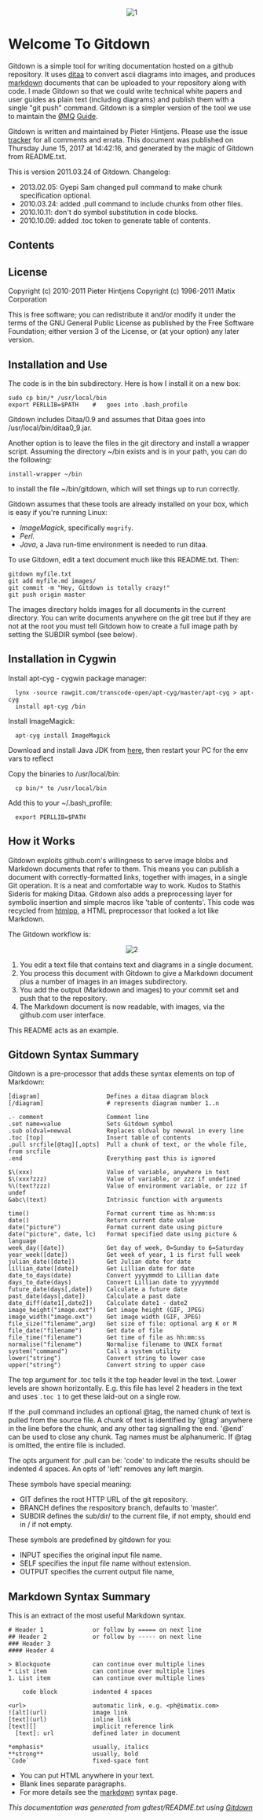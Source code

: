 
<center>
<img src="https://github.com/imatix/gitdown/raw/master/images/README_1.png" alt="1">
</center>

Welcome To Gitdown
==================

Gitdown is a simple tool for writing documentation hosted on a github repository.  It uses [ditaa][] to convert ascii diagrams into images, and produces [markdown][] documents that can be uploaded to your repository along with code.  I made Gitdown so that we could write technical white papers and user guides as plain text (including diagrams) and publish them with a single "git push" command.  Gitdown is a simpler version of the tool we use to maintain the [ØMQ][zeromq] [Guide][zguide].

Gitdown is written and maintained by Pieter Hintjens.  Please use the issue [tracker][] for all comments and errata.  This document was published on Thursday June 15, 2017 at 14:42:16, and generated by the magic of Gitdown from README.txt.

This is version 2011.03.24 of Gitdown. Changelog:

* 2013.02.05: Gyepi Sam changed pull command to make chunk specification optional.
* 2010.03.24: added .pull command to include chunks from other files.
* 2010.10.11: don't do symbol substitution in code blocks.
* 2010.10.09: added .toc token to generate table of contents.

Contents
--------


License
-------

Copyright (c) 2010-2011 Pieter Hintjens
Copyright (c) 1996-2011 iMatix Corporation

This is free software; you can redistribute it and/or modify it under the terms of the GNU General Public License as published by the Free Software Foundation; either version 3 of the License, or (at your option) any later version.

Installation and Use
--------------------

The code is in the bin subdirectory.  Here is how I install it on a new box:

    sudo cp bin/* /usr/local/bin
    export PERLLIB=$PATH    #   goes into .bash_profile

Gitdown includes Ditaa/0.9 and assumes that Ditaa goes into /usr/local/bin/ditaa0_9.jar.

Another option is to leave the files in the git directory and install a wrapper script. 
Assuming the directory ~/bin exists and is in your path, you can do the following:

    install-wrapper ~/bin

to install the file ~/bin/gitdown, which will set things up to run correctly. 

Gitdown assumes that these tools are already installed on your box, which is easy if you're running Linux:

* *ImageMagick*, specifically `mogrify`.
* *Perl*.
* *Java*, a Java run-time environment is needed to run ditaa.

To use Gitdown, edit a text document much like this README.txt.  Then:

    gitdown myfile.txt
    git add myfile.md images/
    git commit -m "Hey, Gitdown is totally crazy!"
    git push origin master

The images directory holds images for all documents in the current directory.  You can write documents anywhere on the git tree but if they are not at the root you must tell Gitdown how to create a full image path by setting the SUBDIR symbol (see below).


Installation in Cygwin
----------------------

Install apt-cyg - cygwin package manager:

      lynx -source rawgit.com/transcode-open/apt-cyg/master/apt-cyg > apt-cyg
      install apt-cyg /bin

Install ImageMagick:

      apt-cyg install ImageMagick
      
Download and install Java JDK from [here](http://www.oracle.com/technetwork/java/javase/downloads/index.html), then restart your PC for the env vars to reflect

Copy the binaries to /usr/local/bin:

      cp bin/* to /usr/local/bin

Add this to your ~/.bash_profile:

      export PERLLIB=$PATH
    

How it Works
------------

Gitdown exploits github.com's willingness to serve image blobs and Markdown documents that refer to them.  This means you can publish a document with correctly-formatted links, together with images, in a single Git operation.  It is a neat and comfortable way to work.  Kudos to Stathis Sideris for making Ditaa.  Gitdown also adds a preprocessing layer for symbolic insertion and simple macros like 'table of contents'.  This code was recycled from [htmlpp](https://imatix-legacy.github.io/htmlpp/), a HTML preprocessor that looked a lot like Markdown.

The Gitdown workflow is:

<center>
<img src="https://github.com/imatix/gitdown/raw/master/images/README_2.png" alt="2">
</center>

1. You edit a text file that contains text and diagrams in a single document.
2. You process this document with Gitdown to give a Markdown document plus a number of images in an images subdirectory.
3. You add the output (Markdown and images) to your commit set and push that to the repository.
4. The Markdown document is now readable, with images, via the github.com user interface.

This README acts as an example.

Gitdown Syntax Summary
---------------------

Gitdown is a pre-processor that adds these syntax elements on top of Markdown:

    [diagram]                   Defines a ditaa diagram block
    [/diagram]                  # represents diagram number 1..n

    .- comment                  Comment line
    .set name=value             Sets Gitdown symbol
    .sub oldval=newval          Replaces oldval by newval in every line
    .toc [top]                  Insert table of contents
    .pull srcfile[@tag][,opts]  Pull a chunk of text, or the whole file, from srcfile
    .end                        Everything past this is ignored

    $\(xxx)                     Value of variable, anywhere in text
    $\(xxx?zzz)                 Value of variable, or zzz if undefined
    %\(text?zzz)                Value of environment variable, or zzz if undef
    &abc\(text)                 Intrinsic function with arguments

    time()                      Format current time as hh:mm:ss
    date()                      Return current date value
    date("picture")             Format current date using picture
    date("picture", date, lc)   Format specified date using picture & language
    week_day([date])            Get day of week, 0=Sunday to 6=Saturday
    year_week([date])           Get week of year, 1 is first full week
    julian_date([date])         Get Julian date for date
    lillian_date([date])        Get Lillian date for date
    date_to_days(date)          Convert yyyymmdd to Lillian date
    days_to_date(days)          Convert Lillian date to yyyymmdd
    future_date(days[,date])    Calculate a future date
    past_date(days[,date])      Calculate a past date
    date_diff(date1[,date2])    Calculate date1 - date2
    image_height("image.ext")   Get image height (GIF, JPEG)
    image_width("image.ext")    Get image width (GIF, JPEG)
    file_size("filename",arg)   Get size of file: optional arg K or M
    file_date("filename")       Get date of file
    file_time("filename")       Get time of file as hh:mm:ss
    normalise("filename")       Normalise filename to UNIX format
    system("command")           Call a system utility
    lower("string")             Convert string to lower case
    upper("string")             Convert string to upper case

The top argument for .toc tells it the top header level in the text. Lower levels are shown horizontally.  E.g. this file has level 2 headers in the text and uses `.toc 1` to get these laid-out on a single row.

If the .pull command includes an optional @tag, the named chunk of text is pulled from the source file.
A chunk of text is identified by '@tag' anywhere in the line before the chunk, and any other tag signalling the end. '@end' can be used to close any chunk. Tag names must be alphanumeric.
If @tag is omitted, the entire file is included.

The opts argument for .pull can be: 'code' to indicate the results should be indented 4 spaces.
An opts of 'left' removes any left margin.


These symbols have special meaning:

* GIT defines the root HTTP URL of the git repository.
* BRANCH defines the respository branch, defaults to 'master'.
* SUBDIR defines the sub/dir/ to the current file, if not empty, should end in / if not empty.

These symbols are predefined by gitdown for you:

* INPUT specifies the original input file name.
* SELF specifies the input file name without extension.
* OUTPUT specifies the current output file name,

Markdown Syntax Summary
-----------------------

This is an extract of the most useful Markdown syntax.

    # Header 1              or follow by ===== on next line
    ## Header 2             or follow by ----- on next line
    ### Header 3
    #### Header 4

    > Blockquote            can continue over multiple lines
    * List item             can continue over multiple lines
    1. List item            can continue over multiple lines

        code block          indented 4 spaces

    <url>                   automatic link, e.g. <ph@imatix.com>
    ![alt](url)             image link
    [text](url)             inline link
    [text][]                implicit reference link
      [text]: url           defined later in document

    *emphasis*              usually, italics
    **strong**              usually, bold
    `Code`                  fixed-space font

* You can put HTML anywhere in your text.
* Blank lines separate paragraphs.
* For more details see the [markdown][] syntax page.

[zeromq]:       http://www.zeromq.com
[zguide]:       http://zguide.zeromq.org
[tracker]:      https://github.com/imatix/gitdown/issues
[markdown]:     http://daringfireball.net/projects/markdown/syntax
[ditaa]:        http://ditaa.org

_This documentation was generated from gdtest/README.txt using [Gitdown](https://github.com/zeromq/gitdown)_
